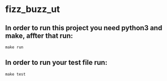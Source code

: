 # fizz_buzz_ut

## In order to run this project you need python3 and make, affter that run:

`make run`

## In order to run your test file run:

`make test`
